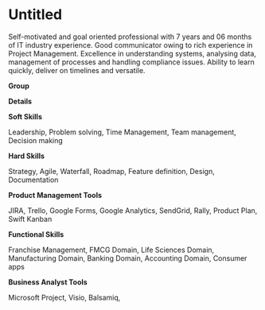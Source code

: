 # Untitled

Self-motivated and goal oriented professional with 7 years and 06 months of IT industry experience. Good communicator owing to rich experience in Project Management. Excellence in understanding systems, analysing data, management of processes and handling compliance issues. Ability to learn quickly, deliver on timelines and versatile.

**Group**

**Details**

**Soft Skills**

Leadership, Problem solving, Time Management, Team management, Decision making

**Hard Skills**

Strategy, Agile, Waterfall, Roadmap, Feature definition, Design, Documentation

**Product Management Tools**

JIRA, Trello, Google Forms, Google Analytics, SendGrid, Rally, Product Plan, Swift Kanban

**Functional Skills**

Franchise Management, FMCG Domain, Life Sciences Domain, Manufacturing Domain, Banking Domain, Accounting Domain, Consumer apps

**Business Analyst Tools**

Microsoft Project, Visio, Balsamiq,


